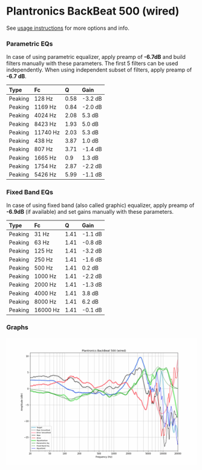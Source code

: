 # Plantronics BackBeat 500 (wired)
See [usage instructions](https://github.com/jaakkopasanen/AutoEq#usage) for more options and info.

### Parametric EQs
In case of using parametric equalizer, apply preamp of **-6.7dB** and build filters manually
with these parameters. The first 5 filters can be used independently.
When using independent subset of filters, apply preamp of **-6.7 dB**.

| Type    | Fc       |    Q | Gain    |
|:--------|:---------|:-----|:--------|
| Peaking | 128 Hz   | 0.58 | -3.2 dB |
| Peaking | 1169 Hz  | 0.84 | -2.0 dB |
| Peaking | 4024 Hz  | 2.08 | 5.3 dB  |
| Peaking | 8423 Hz  | 1.93 | 5.0 dB  |
| Peaking | 11740 Hz | 2.03 | 5.3 dB  |
| Peaking | 438 Hz   | 3.87 | 1.0 dB  |
| Peaking | 807 Hz   | 3.71 | -1.4 dB |
| Peaking | 1665 Hz  | 0.9  | 1.3 dB  |
| Peaking | 1754 Hz  | 2.87 | -2.2 dB |
| Peaking | 5426 Hz  | 5.99 | -1.1 dB |

### Fixed Band EQs
In case of using fixed band (also called graphic) equalizer, apply preamp of **-6.9dB**
(if available) and set gains manually with these parameters.

| Type    | Fc       |    Q | Gain    |
|:--------|:---------|:-----|:--------|
| Peaking | 31 Hz    | 1.41 | -1.1 dB |
| Peaking | 63 Hz    | 1.41 | -0.8 dB |
| Peaking | 125 Hz   | 1.41 | -3.2 dB |
| Peaking | 250 Hz   | 1.41 | -1.6 dB |
| Peaking | 500 Hz   | 1.41 | 0.2 dB  |
| Peaking | 1000 Hz  | 1.41 | -2.2 dB |
| Peaking | 2000 Hz  | 1.41 | -1.3 dB |
| Peaking | 4000 Hz  | 1.41 | 3.8 dB  |
| Peaking | 8000 Hz  | 1.41 | 6.2 dB  |
| Peaking | 16000 Hz | 1.41 | -0.1 dB |

### Graphs
![](./Plantronics%20BackBeat%20500%20(wired).png)